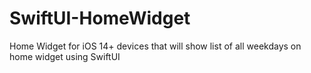 # SwiftUI-HomeWidget

Home Widget for iOS 14+ devices that will show list of all weekdays on home widget using SwiftUI
